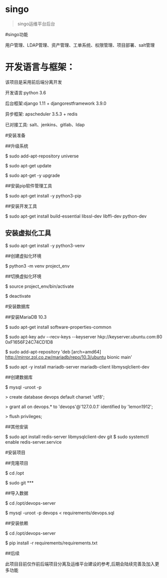 # singo

> singo运维平台后台

#singo功能

用户管理、LDAP管理、资产管理、工单系统、权限管理、项目部署、salt管理

# 开发语言与框架：

该项目是采用前后端分离开发

开发语言:python 3.6

后台框架:django 1.11 + djangorestframework 3.9.0

异步框架: apscheduler 3.5.3 + redis

已对接工具: salt、jenkins、gitlab、ldap

#安装准备

##升级系统

$ sudo add-apt-repository universe

$ sudo apt-get update

$ sudo apt-get -y upgrade

##安装pip软件管理工具

$ sudo apt-get install -y python3-pip

##安装开发工具

$ sudo apt-get install build-essential libssl-dev libffi-dev python-dev

## 安装虚拟化工具

$ sudo apt-get install -y python3-venv

##创建虚拟化环境

$ python3 -m venv project_env

##切换虚拟化环境

$ source project_env/bin/activate

$ deactivate

#安装数据库

##安装MariaDB 10.3

$ sudo apt-get install software-properties-common

$ sudo apt-key adv --recv-keys --keyserver hkp://keyserver.ubuntu.com:80 0xF1656F24C74CD1D8

$ sudo add-apt-repository 'deb [arch=amd64] http://mirror.zol.co.zw/mariadb/repo/10.3/ubuntu bionic main'

$ sudo apt -y install mariadb-server mariadb-client libmysqlclient-dev

##创建数据库

$ mysql -uroot -p

\> create database devops default charset 'utf8';

\> grant all on devops.* to 'devops'@'127.0.0.1' identified by 'lemon1912';

\> flush privileges;

##其他安装

$ sudo apt install redis-server libmysqlclient-dev git
$ sudo systemctl enable redis-server.service

#安装项目

##克隆项目

$ cd /opt

$ sudo git ***

##导入数据

$ cd /opt/devops-server

$ mysql -uroot -p devops < requirements/devops.sql

##安装依赖

$ cd /opt/devops-server

$ pip install -r requirements/requirements.txt

##后续

此项目目前仅作前后端项目分离及运维平台建设的参考,后期会陆续完善及加入更多功能

